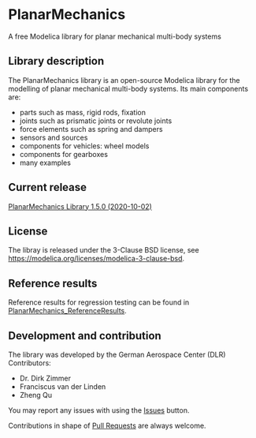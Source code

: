 PlanarMechanics
===============

A free Modelica library for planar mechanical multi-body systems


## Library description

The PlanarMechanics library is an open-source Modelica library for the modelling of planar mechanical multi-body systems. Its main components are:
- parts such as mass, rigid rods, fixation
- joints such as prismatic joints or revolute joints
- force elements such as spring and dampers
- sensors and sources
- components for vehicles: wheel models
- components for gearboxes
- many examples

## Current release

[PlanarMechanics Library 1.5.0 (2020-10-02)](../../releases/tag/v1.5.0)

## License

The libray is released under the 3-Clause BSD license, see https://modelica.org/licenses/modelica-3-clause-bsd.

## Reference results
Reference results for regression testing can be found in [PlanarMechanics_ReferenceResults](https://github.com/DLR-SR/PlanarMechanics_ReferenceResults).

## Development and contribution
The library was developed by the German Aerospace Center (DLR)
Contributors:
- Dr. Dirk Zimmer
- Franciscus van der Linden
- Zheng Qu

You may report any issues with using the [Issues](../../issues) button.

Contributions in shape of [Pull Requests](../../pulls) are always welcome.
